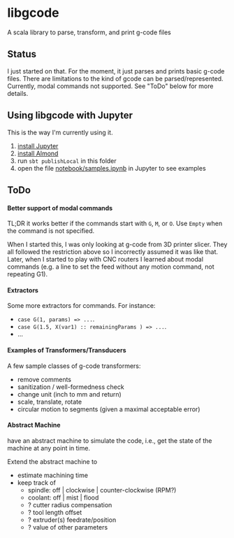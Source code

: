 # libgcode

A scala library to parse, transform, and print g-code files

## Status

I just started on that.
For the moment, it just parses and prints basic g-code files.
There are limitations to the kind of gcode can be parsed/represented.
Currently, modal commands not supported.
See "ToDo" below for more details.

## Using libgcode with Jupyter

This is the way I'm currently using it.

1. [install Jupyter](https://jupyter.org/install)
2. [install Almond](https://almond.sh/docs/quick-start-install)
3. run `sbt publishLocal` in this folder
4. open the file [notebook/samples.ipynb](notebook/samples.ipynb) in Jupyter to see examples

## ToDo

#### Better support of modal commands

TL;DR it works better if the commands start with `G`, `M`, or `O`.
Use `Empty` when the command is not specified.

When I started this, I was only looking at g-code from 3D printer slicer.
They all followed the restriction above so I incorrectly assumed it was like that.
Later, when I started to play with CNC routers I learned about modal commands (e.g. a line to set the feed without any motion command, not repeating G1).

#### Extractors

Some more extractors for commands.
For instance:
* `case G(1, params) => ...`.
* `case G(1.5, X(var1) :: remainingParams ) => ...`.
* ...

#### Examples of Transformers/Transducers

A few sample classes of g-code transformers:
* remove comments
* sanitization / well-formedness check
* change unit (inch to mm and return)
* scale, translate, rotate
* circular motion to segments (given a maximal acceptable error)

#### Abstract Machine

have an abstract machine to simulate the code, i.e., get the state of the machine at any point in time.

Extend the abstract machine to
* estimate machining time
* keep track of
  - spindle: off | clockwise | counter-clockwise (RPM?)
  - coolant: off | mist | flood
  - ? cutter radius compensation
  - ? tool length offset
  - ? extruder(s) feedrate/position
  - ? value of other parameters

